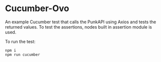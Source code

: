 # Cucumber-Ovo
An example Cucumber test that calls the PunkAPI using Axios and tests the returned values.
To test the assertions, nodes built in assertion module is used.

To run the test:
```
npm i
npm run cucumber
```
